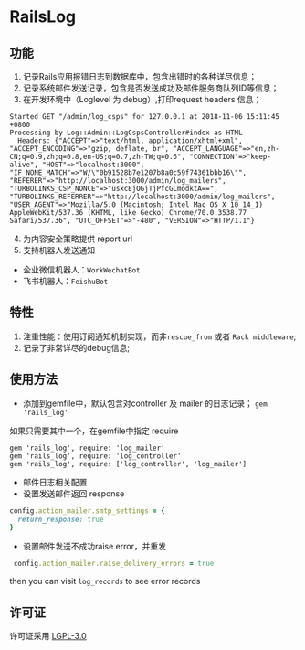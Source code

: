# RailsLog

## 功能
1. 记录Rails应用报错日志到数据库中，包含出错时的各种详尽信息；
2. 记录系统邮件发送记录，包含是否发送成功及邮件服务商队列ID等信息；
3. 在开发环境中（Loglevel 为 debug）,打印request headers 信息；

```
Started GET "/admin/log_csps" for 127.0.0.1 at 2018-11-06 15:11:45 +0800
Processing by Log::Admin::LogCspsController#index as HTML
  Headers: {"ACCEPT"=>"text/html, application/xhtml+xml", "ACCEPT_ENCODING"=>"gzip, deflate, br", "ACCEPT_LANGUAGE"=>"en,zh-CN;q=0.9,zh;q=0.8,en-US;q=0.7,zh-TW;q=0.6", "CONNECTION"=>"keep-alive", "HOST"=>"localhost:3000", "IF_NONE_MATCH"=>"W/\"0b91528b7e1207b8a0c59f74361bbb16\"", "REFERER"=>"http://localhost:3000/admin/log_mailers", "TURBOLINKS_CSP_NONCE"=>"usxcEjOGjTjPfcGLmodktA==", "TURBOLINKS_REFERRER"=>"http://localhost:3000/admin/log_mailers", "USER_AGENT"=>"Mozilla/5.0 (Macintosh; Intel Mac OS X 10_14_1) AppleWebKit/537.36 (KHTML, like Gecko) Chrome/70.0.3538.77 Safari/537.36", "UTC_OFFSET"=>"-480", "VERSION"=>"HTTP/1.1"}
```
4. 为内容安全策略提供 report url
5. 支持机器人发送通知
  * 企业微信机器人：`WorkWechatBot`
  * 飞书机器人：`FeishuBot`

## 特性
1. 注重性能：使用订阅通知机制实现，而非`rescue_from` 或者 `Rack middleware`;
2. 记录了非常详尽的debug信息;

## 使用方法

* 添加到gemfile中，默认包含对controller 及 mailer 的日志记录；
`gem 'rails_log'`

如果只需要其中一个，在gemfile中指定 require
```
gem 'rails_log', require: 'log_mailer'
gem 'rails_log', require: 'log_controller'
gem 'rails_log', require: ['log_controller', 'log_mailer']
```

* 邮件日志相关配置
* 设置发送邮件返回 response
```ruby
config.action_mailer.smtp_settings = {
  return_response: true
}
```

* 设置邮件发送不成功raise error，并重发
```ruby
 config.action_mailer.raise_delivery_errors = true
```

then you can visit `log_records` to see error records

## 许可证
许可证采用 [LGPL-3.0](https://opensource.org/licenses/LGPL-3.0)
